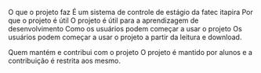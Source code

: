 O que o projeto faz
É um sistema de controle de estágio da fatec itapira
Por que o projeto é útil
O projeto é útil para a aprendizagem de desenvolvimento
Como os usuários podem começar a usar o projeto
Os usuários podem começar a usar o projeto a partir da leitura e download.

Quem mantém e contribui com o projeto
O projeto é mantido por alunos e a contribuição é restrita aos mesmo.
